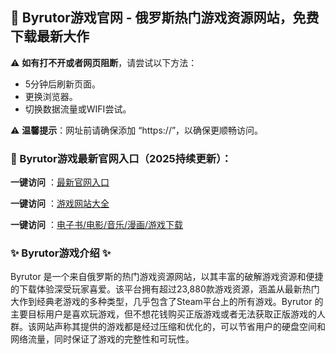 <h2>
  <strong>💙 Byrutor游戏官网 - 俄罗斯热门游戏资源网站，免费下载最新大作</strong>
</h2>
<p>⚠ <strong>如有打不开或者网页阻断</strong>，请尝试以下方法：</p>
<ul>
  <li>5分钟后刷新页面。</li>
  <li>更换浏览器。</li>
  <li>切换数据流量或WIFI尝试。</li>
</ul>
<p>⚠ <strong>温馨提示</strong>：网址前请确保添加 “https://”，以确保更顺畅访问。</p>
<h3>


  <strong>📌 Byrutor游戏最新官网入口（2025持续更新）：</strong>
</h3>
<p> <strong>一键访问</strong> ：<a href="https://byrutor.sodanav.com/">最新官网入口</a></p>
<p> <strong>一键访问</strong> ：<a href="https://youxi.ggonav.com/">游戏网站大全</a></p>
<p><strong>一键访问</strong> ：<a href="https://wangpanziyuan.pages.dev/">电子书/电影/音乐/漫画/游戏下载</a></p>
<h3>


  <strong>✨ Byrutor游戏介绍 ✨</strong>
</h3>
<p>Byrutor 是一个来自俄罗斯的热门游戏资源网站，以其丰富的破解游戏资源和便捷的下载体验深受玩家喜爱。该平台拥有超过23,880款游戏资源，涵盖从最新热门大作到经典老游戏的多种类型，几乎包含了Steam平台上的所有游戏。Byrutor 的主要目标用户是喜欢玩游戏，但不想花钱购买正版游戏或者无法获取正版游戏的人群。该网站声称其提供的游戏都是经过压缩和优化的，可以节省用户的硬盘空间和网络流量，同时保证了游戏的完整性和可玩性。</p>

